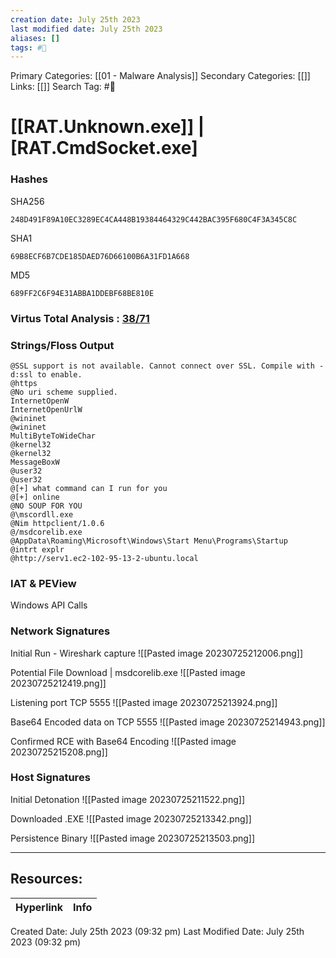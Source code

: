 ```yaml
---
creation date: July 25th 2023
last modified date: July 25th 2023
aliases: []
tags: #📖
---
```


Primary Categories: [[01 - Malware Analysis]] 
Secondary Categories: [[]] 
Links: [[]] 
Search Tag: #📖  

# [[RAT.Unknown.exe]]  | [RAT.CmdSocket.exe]

### Hashes

SHA256
```
248D491F89A10EC3289EC4CA448B19384464329C442BAC395F680C4F3A345C8C
```
SHA1
```
69B8ECF6B7CDE185DAED76D66100B6A31FD1A668
```
MD5
```
689FF2C6F94E31ABBA1DDEBF68BE810E
```

### Virtus Total Analysis : [38/71](https://www.virustotal.com/gui/file/248d491f89a10ec3289ec4ca448b19384464329c442bac395f680c4f3a345c8c)

### Strings/Floss Output

```
@SSL support is not available. Cannot connect over SSL. Compile with -d:ssl to enable.
@https
@No uri scheme supplied.
InternetOpenW
InternetOpenUrlW
@wininet
@wininet
MultiByteToWideChar
@kernel32
@kernel32
MessageBoxW
@user32
@user32
@[+] what command can I run for you
@[+] online
@NO SOUP FOR YOU
@\mscordll.exe
@Nim httpclient/1.0.6
@/msdcorelib.exe
@AppData\Roaming\Microsoft\Windows\Start Menu\Programs\Startup
@intrt explr
@http://serv1.ec2-102-95-13-2-ubuntu.local
```

### IAT & PEView

Windows API Calls



### Network Signatures

Initial Run - Wireshark capture
![[Pasted image 20230725212006.png]]

Potential File Download | msdcorelib.exe
![[Pasted image 20230725212419.png]]

Listening port TCP 5555
![[Pasted image 20230725213924.png]]

Base64 Encoded data on TCP 5555
![[Pasted image 20230725214943.png]]

Confirmed RCE with Base64 Encoding
![[Pasted image 20230725215208.png]]

### Host Signatures

Initial Detonation
![[Pasted image 20230725211522.png]]

Downloaded .EXE
![[Pasted image 20230725213342.png]]

Persistence Binary 
![[Pasted image 20230725213503.png]]



___

## Resources:

| Hyperlink | Info |
| --------- | ---- |


Created Date: July 25th 2023 (09:32 pm) 
Last Modified Date: July 25th 2023 (09:32 pm)
